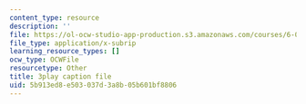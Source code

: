 ```yaml
---
content_type: resource
description: ''
file: https://ol-ocw-studio-app-production.s3.amazonaws.com/courses/6-0001-introduction-to-computer-science-and-programming-in-python-fall-2016/5b913ed8e503037d3a8b05b601bf8806_P-0w8xWcnDQ.srt
file_type: application/x-subrip
learning_resource_types: []
ocw_type: OCWFile
resourcetype: Other
title: 3play caption file
uid: 5b913ed8-e503-037d-3a8b-05b601bf8806
---
```

